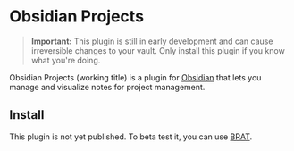 # Obsidian Projects

> **Important:** This plugin is still in early development and can cause irreversible changes to your vault. Only install this plugin if you know what you're doing.

Obsidian Projects (working title) is a plugin for [Obsidian](https://obsidian.md) that lets you manage and visualize notes for project management.

## Install

This plugin is not yet published. To beta test it, you can use [BRAT](https://github.com/TfTHacker/obsidian42-brat).
